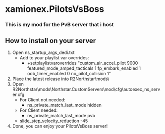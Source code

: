 # xamionex.PilotsVsBoss

### This is my mod for the PvB server that i host
## How to install on your server
1. Open ns_startup_args_dedi.txt
   - Add to your playlist var overrides:
     - +setplaylistvaroverrides "custom_air_accel_pilot 9000 featured_mode_amped_tacticals 1 fp_embark_enabled 1 oob_timer_enabled 0 no_pilot_collision 1"
2. Place the latest release into R2Northstar\mods\
3. Open R2Northstar\mods\Northstar.CustomServers\mod\cfg\autoexec_ns_server.cfg
   - For Client not needed:
      - ns_private_match_last_mode hidden
   - For Client needed:
      - ns_private_match_last_mode pvb
   - slide_step_velocity_reduction -45
4. Done, you can enjoy your PilotsVsBoss server!
